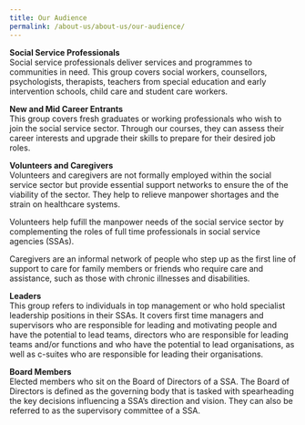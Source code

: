 ```yaml
---
title: Our Audience
permalink: /about-us/about-us/our-audience/
---
```


**Social Service Professionals**   
Social service professionals deliver services and programmes to communities in need. This group covers social workers, counsellors, psychologists, therapists, teachers from special education and early intervention schools, child care and student care workers.

**New and Mid Career Entrants**   
This group covers fresh graduates or working professionals who wish to join the social service sector. Through our courses, they can assess their career interests and upgrade their skills to prepare for their desired job roles.

**Volunteers and Caregivers**   
Volunteers and caregivers are not formally employed within the social service sector but provide essential support networks to ensure the of the viability of the sector. They help to relieve manpower shortages and the strain on healthcare systems. 

Volunteers help fufill the manpower needs of the social service sector by complementing the roles of full time professionals in social service agencies (SSAs).

Caregivers are an informal network of people who step up as the first line of support to care for family members or friends who require care and assistance, such as those with chronic illnesses and disabilities.

**Leaders**   
This group refers to individuals in top management or who hold specialist leadership positions in their SSAs. It covers first time managers and supervisors who are responsible for leading and motivating people and have the potential to lead teams, directors who are responsible for leading teams and/or functions and who have the potential to lead organisations, as well as c-suites who are responsible for leading their organisations.

**Board Members**   
Elected members who sit on the Board of Directors of a SSA. The Board of Directors is defined as the governing body that is tasked with spearheading the key decisions influencing a SSA’s direction and vision. They can also be referred to as the supervisory committee of a SSA.
